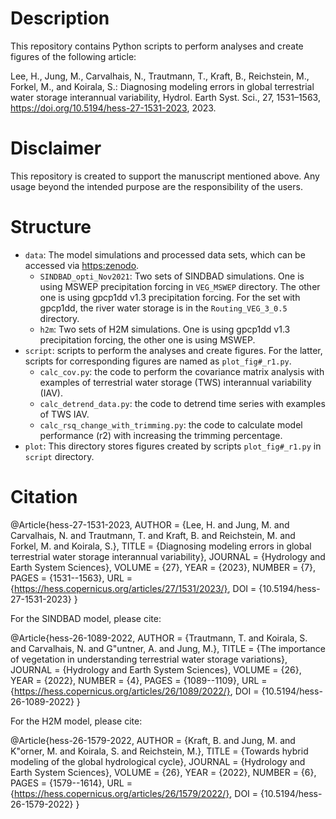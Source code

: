 # Description

This repository contains Python scripts to perform analyses and create figures of the following article:

Lee, H., Jung, M., Carvalhais, N., Trautmann, T., Kraft, B., Reichstein, M., Forkel, M., and Koirala, S.: Diagnosing modeling errors in global terrestrial water storage interannual variability, Hydrol. Earth Syst. Sci., 27, 1531–1563, https://doi.org/10.5194/hess-27-1531-2023, 2023.

# Disclaimer

This repository is created to support the manuscript mentioned above. Any usage beyond the intended purpose are the responsibility of the users.

# Structure

- `data`: The model simulations and processed data sets, which can be accessed via [https:zenodo](https://zenodo.org/records/7813179).
  - `SINDBAD_opti_Nov2021`: Two sets of SINDBAD simulations. One is using MSWEP precipitation forcing in `VEG_MSWEP` directory. The other one is using gpcp1dd v1.3 precipitation forcing. For the set with gpcp1dd, the river water storage is in the `Routing_VEG_3_0.5` directory.
  - `h2m`: Two sets of H2M simulations. One is using gpcp1dd v1.3 precipitation forcing, the other one is using MSWEP.
- `script`: scripts to perform the analyses and create figures. For the latter, scripts for corresponding figures are named as `plot_fig#_r1.py`.
  - `calc_cov.py`: the code to perform the covariance matrix analysis with examples of terrestrial water storage (TWS) interannual variability (IAV).
  - `calc_detrend_data.py`: the code to detrend time series with examples of TWS IAV.
  - `calc_rsq_change_with_trimming.py`: the code to calculate model performance (r2) with increasing the trimming percentage.
- `plot`: This directory stores figures created by scripts `plot_fig#_r1.py` in `script` directory.

# Citation

@Article{hess-27-1531-2023,
AUTHOR = {Lee, H. and Jung, M. and Carvalhais, N. and Trautmann, T. and Kraft, B. and Reichstein, M. and Forkel, M. and Koirala, S.},
TITLE = {Diagnosing modeling errors in global terrestrial water storage interannual variability},
JOURNAL = {Hydrology and Earth System Sciences},
VOLUME = {27},
YEAR = {2023},
NUMBER = {7},
PAGES = {1531--1563},
URL = {https://hess.copernicus.org/articles/27/1531/2023/},
DOI = {10.5194/hess-27-1531-2023}
}

For the SINDBAD model, please cite:

@Article{hess-26-1089-2022,
AUTHOR = {Trautmann, T. and Koirala, S. and Carvalhais, N. and G\"untner, A. and Jung, M.},
TITLE = {The importance of vegetation in understanding terrestrial water storage variations},
JOURNAL = {Hydrology and Earth System Sciences},
VOLUME = {26},
YEAR = {2022},
NUMBER = {4},
PAGES = {1089--1109},
URL = {https://hess.copernicus.org/articles/26/1089/2022/},
DOI = {10.5194/hess-26-1089-2022}
}

For the H2M model, please cite:

@Article{hess-26-1579-2022,
AUTHOR = {Kraft, B. and Jung, M. and K\"orner, M. and Koirala, S. and Reichstein, M.},
TITLE = {Towards hybrid modeling of the global hydrological cycle},
JOURNAL = {Hydrology and Earth System Sciences},
VOLUME = {26},
YEAR = {2022},
NUMBER = {6},
PAGES = {1579--1614},
URL = {https://hess.copernicus.org/articles/26/1579/2022/},
DOI = {10.5194/hess-26-1579-2022}
}

